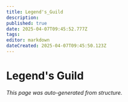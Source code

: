 ```yaml
---
title: Legend's_Guild
description: 
published: true
date: 2025-04-07T09:45:52.777Z
tags: 
editor: markdown
dateCreated: 2025-04-07T09:45:50.123Z
---
```


# Legend's Guild

*This page was auto-generated from structure.*